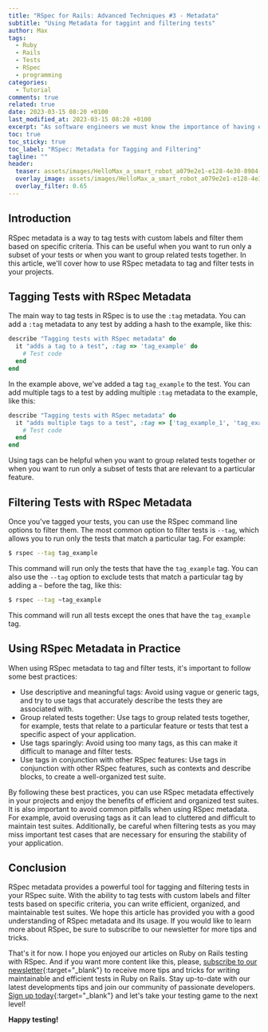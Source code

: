 ```yaml
---
title: "RSpec for Rails: Advanced Techniques #3 - Metadata"
subtitle: "Using Metadata for taggint and filtering tests"
author: Max
tags:
  - Ruby
  - Rails
  - Tests
  - RSpec
  - programming
categories:
  - Tutorial
comments: true
related: true
date: 2023-03-15 08:20 +0100
last_modified_at: 2023-03-15 08:20 +0100
excerpt: "As software engineers we must know the importance of having efficient and maintainable tests. That's why we use RSpec, the most popular testing framework for Ruby on Rails. RSpec offers a wide range of features to help us write high-quality tests, and in this article, we'll dive into one of the most powerful features: RSpec metadata."
toc: true
toc_sticky: true
toc_label: "RSpec: Metadata for Tagging and Filtering"
tagline: ""
header:
  teaser: assets/images/HelloMax_a_smart_robot_a079e2e1-e128-4e30-8984-8bd6cd85fb16.png
  overlay_image: assets/images/HelloMax_a_smart_robot_a079e2e1-e128-4e30-8984-8bd6cd85fb16.png
  overlay_filter: 0.65
---
```


## Introduction

RSpec metadata is a way to tag tests with custom labels and filter them based on specific criteria. This can be useful when you want to run only a subset of your tests or when you want to group related tests together. In this article, we'll cover how to use RSpec metadata to tag and filter tests in your projects.

## Tagging Tests with RSpec Metadata

The main way to tag tests in RSpec is to use the `:tag` metadata. You can add a `:tag` metadata to any test by adding a hash to the example, like this:

~~~ruby
describe "Tagging tests with RSpec metadata" do
  it "adds a tag to a test", :tag => 'tag_example' do
    # Test code
  end
end
~~~

In the example above, we've added a tag `tag_example` to the test. You can add multiple tags to a test by adding multiple `:tag` metadata to the example, like this:

~~~ruby
describe "Tagging tests with RSpec metadata" do
  it "adds multiple tags to a test", :tag => ['tag_example_1', 'tag_example_2'] do
    # Test code
  end
end
~~~

Using tags can be helpful when you want to group related tests together or when you want to run only a subset of tests that are relevant to a particular feature.

## Filtering Tests with RSpec Metadata

Once you've tagged your tests, you can use the RSpec command line options to filter them. The most common option to filter tests is `--tag`, which allows you to run only the tests that match a particular tag. For example:

~~~sh
$ rspec --tag tag_example
~~~

This command will run only the tests that have the `tag_example` tag. You can also use the `--tag` option to exclude tests that match a particular tag by adding a `~` before the tag, like this:

~~~sh
$ rspec --tag ~tag_example
~~~

This command will run all tests except the ones that have the `tag_example` tag.

## Using RSpec Metadata in Practice

When using RSpec metadata to tag and filter tests, it's important to follow some best practices:
- Use descriptive and meaningful tags: Avoid using vague or generic tags, and try to use tags that accurately describe the tests they are associated with.
- Group related tests together: Use tags to group related tests together, for example, tests that relate to a particular feature or tests that test a specific aspect of your application.
- Use tags sparingly: Avoid using too many tags, as this can make it difficult to manage and filter tests.
- Use tags in conjunction with other RSpec features: Use tags in conjunction with other RSpec features, such as contexts and describe blocks, to create a well-organized test suite.

By following these best practices, you can use RSpec metadata effectively in your projects and enjoy the benefits of efficient and organized test suites. It is also important to avoid common pitfalls when using RSpec metadata. For example, avoid overusing tags as it can lead to cluttered and difficult to maintain test suites. Additionally, be careful when filtering tests as you may miss important test cases that are necessary for ensuring the stability of your application.

## Conclusion

RSpec metadata provides a powerful tool for tagging and filtering tests in your RSpec suite. With the ability to tag tests with custom labels and filter tests based on specific criteria, you can write efficient, organized, and maintainable test suites. We hope this article has provided you with a good understanding of RSpec metadata and its usage. If you would like to learn more about RSpec, be sure to subscribe to our newsletter for more tips and tricks.

That's it for now. I hope you enjoyed our articles on Ruby on Rails testing with RSpec. And if you want more content like this, please, [subscribe to our newsletter](http://eepurl.com/igx0pj){:target="_blank"} to receive more tips and tricks for writing maintainable and efficient tests in Ruby on Rails. Stay up-to-date with our latest developments tips and join our community of passionate developers. [Sign up today](http://eepurl.com/igx0pj){:target="_blank"} and let's take your testing game to the next level!

**Happy testing!**
